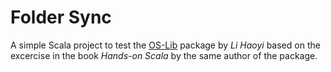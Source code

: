 # Folder Sync

A simple Scala project to test the [OS-Lib](https://github.com/com-lihaoyi/os-lib) package by _Li Haoyi_ based on the excercise in the book _Hands-on Scala_ by the same author of the package.